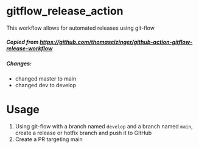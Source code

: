 # gitflow_release_action
This workflow allows for automated releases using git-flow

##### Copied from https://github.com/thomaseizinger/github-action-gitflow-release-workflow
##### Changes:
- changed master to main
- changed dev to develop

# Usage

1. Using git-flow with a branch named `develop` and a branch named `main`, create a release or hotfix branch and push it to GitHub
2. Create a PR targeting main
